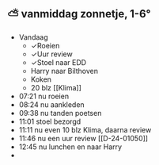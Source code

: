 ##  ⛅  vanmiddag zonnetje, 1-6°
- Vandaag
	- ✓Roeien
	- ✓Uur review
	- ✓Stoel naar EDD
	- Harry naar Bilthoven
	- Koken
	- 20 blz [[Klima]]
- 07:21 nu roeien
- 08:24 nu aankleden
- 09:38 nu tanden poetsen
- 11:01 stoel bezorgd
- 11:11 nu even 10 blz Klima, daarna review
- 11:46 nu een uur review [[D-24-01050]]
- 12:45 nu lunchen en naar Harry
-